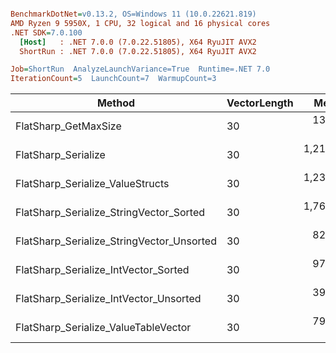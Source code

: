 ``` ini

BenchmarkDotNet=v0.13.2, OS=Windows 11 (10.0.22621.819)
AMD Ryzen 9 5950X, 1 CPU, 32 logical and 16 physical cores
.NET SDK=7.0.100
  [Host]   : .NET 7.0.0 (7.0.22.51805), X64 RyuJIT AVX2
  ShortRun : .NET 7.0.0 (7.0.22.51805), X64 RyuJIT AVX2

Job=ShortRun  AnalyzeLaunchVariance=True  Runtime=.NET 7.0  
IterationCount=5  LaunchCount=7  WarmupCount=3  

```
|                                    Method | VectorLength |       Mean |    Error |   StdDev |        P25 |        P95 |   Gen0 | Allocated |
|------------------------------------------ |------------- |-----------:|---------:|---------:|-----------:|-----------:|-------:|----------:|
|                      FlatSharp_GetMaxSize |           30 |   138.8 ns |  1.62 ns |  2.57 ns |   137.8 ns |   143.7 ns |      - |         - |
|                       FlatSharp_Serialize |           30 | 1,219.5 ns | 11.01 ns | 16.81 ns | 1,206.5 ns | 1,240.6 ns |      - |         - |
|          FlatSharp_Serialize_ValueStructs |           30 | 1,237.3 ns |  4.99 ns |  7.62 ns | 1,230.6 ns | 1,246.7 ns |      - |         - |
|   FlatSharp_Serialize_StringVector_Sorted |           30 | 1,760.1 ns | 33.91 ns | 55.71 ns | 1,732.9 ns | 1,860.9 ns | 0.0038 |      88 B |
| FlatSharp_Serialize_StringVector_Unsorted |           30 |   827.8 ns |  6.18 ns |  9.63 ns |   824.0 ns |   846.9 ns |      - |         - |
|      FlatSharp_Serialize_IntVector_Sorted |           30 |   977.2 ns | 16.61 ns | 26.35 ns |   949.8 ns | 1,010.2 ns | 0.0048 |      88 B |
|    FlatSharp_Serialize_IntVector_Unsorted |           30 |   395.3 ns |  1.88 ns |  3.04 ns |   393.9 ns |   400.7 ns |      - |         - |
|      FlatSharp_Serialize_ValueTableVector |           30 |   796.4 ns | 15.92 ns | 25.25 ns |   782.9 ns |   853.8 ns |      - |         - |
